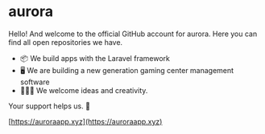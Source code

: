 # aurora
Hello! And welcome to the official GitHub account for aurora. Here you can find all open repositories we have.
- 📦 We build apps with the Laravel framework
- 🖥️ We are building a new generation gaming center management software
- 🧑‍🤝‍🧑 We welcome ideas and creativity.

Your support helps us. 💖

[https://auroraapp.xyz](https://auroraapp.xyz)
